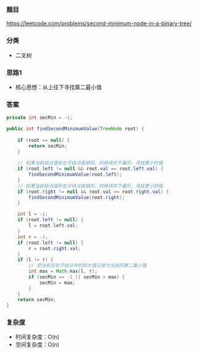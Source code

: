 ### 题目
https://leetcode.com/problems/second-minimum-node-in-a-binary-tree/

### 分类
* 二叉树

### 思路1
* 核心思想：从上往下寻找第二最小值

### 答案
```java
private int secMin = -1;

public int findSecondMinimumValue(TreeNode root) {
    
    if (root == null) {
        return secMin;
    }
    
    // 如果当前结点值和左子结点值相同，则继续向下遍历，寻找更小的值
    if (root.left != null && root.val == root.left.val) {
        findSecondMinimumValue(root.left);
    }
    // 如果当前结点值和右子结点值相同，则继续向下遍历，寻找更小的值
    if (root.right != null && root.val == root.right.val) {
        findSecondMinimumValue(root.right);
    }

    int l = -1;
    if (root.left != null) {
        l = root.left.val;
    }
    int r = -1;
    if (root.left != null) {
        r = root.right.val;
    }
    if (l != r) {
        // 把当前左右子结点中的较大值记录为当前的第二最小值
        int max = Math.max(l, r);
        if (secMin == -1 || secMin > max) {
            secMin = max;
        }
    }
    return secMin;
}
```

### 复杂度
* 时间复杂度：O(n)
* 空间复杂度：O(n)
